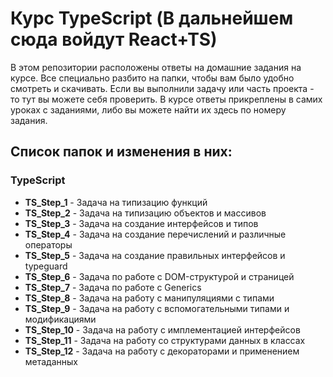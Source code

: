 # Курс TypeScript (В дальнейшем сюда войдут React+TS)

В этом репозитории расположены ответы на домашние задания на курсе. Все специально разбито на папки, чтобы вам было удобно смотреть и скачивать. Если вы выполнили задачу или часть проекта - то тут вы можете себя проверить.
В курсе ответы прикреплены в самих уроках с заданиями, либо вы можете найти их здесь по номеру задания.

## Список папок и изменения в них:

### TypeScript

- **TS_Step_1** - Задача на типизацию функций
- **TS_Step_2** - Задача на типизацию объектов и массивов
- **TS_Step_3** - Задача на создание интерфейсов и типов
- **TS_Step_4** - Задача на создание перечислений и различные операторы
- **TS_Step_5** - Задача на создание правильных интерфейсов и typeguard
- **TS_Step_6** - Задача по работе с DOM-структурой и страницей
- **TS_Step_7** - Задача по работе с Generics
- **TS_Step_8** - Задача на работу с манипуляциями с типами
- **TS_Step_9** - Задача на работу с вспомогательными типами и модификациями
- **TS_Step_10** - Задача на работу с имплементацией интерфейсов
- **TS_Step_11** - Задача на работу со структурами данных в классах
- **TS_Step_12** - Задача на работу с декораторами и применением метаданных
